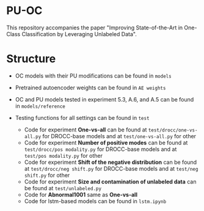 # PU-OC
This repository accompanies the paper "Improving State-of-the-Art in One-Class Classification by Leveraging Unlabeled Data".

# Structure

* OC models with their PU modifications can be found in `models`

* Pretrained autoencoder weights can be found in `AE weights`

* OC and PU models tested in experiment 5.3, A.6, and A.5 can be found in `models/reference`

* Testing functions for all settings can be found in `test` 

    * Code for experiment **One-vs-all** can be found at `test/drocc/one-vs-all.py` for DROCC-base models and at `test/one-vs-all.py` for other 
    * Code for experiment **Number of positive modes** can be found at `test/drocc/pos modality.py` for DROCC-base models and at `test/pos modality.py` for other  
    * Code for experiment **Shift of the negative distribution** can be found at `test/drocc/neg shift.py` for DROCC-base models and at `test/neg shift.py` for other  
    * Code for experiment **Size and contamination of unlabeled data** can be found  at `test/unlabeled.py`
    * Code for **Abnormal1001** same as **One-vs-all**  
    * Code for lstm-based models can be found in `lstm.ipynb`
    